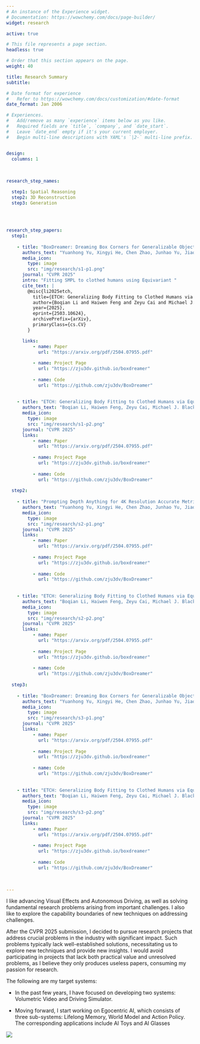 ```yaml
---
# An instance of the Experience widget.
# Documentation: https://wowchemy.com/docs/page-builder/
widget: research

active: true

# This file represents a page section.
headless: true

# Order that this section appears on the page.
weight: 40

title: Research Summary
subtitle:

# Date format for experience
#   Refer to https://wowchemy.com/docs/customization/#date-format
date_format: Jan 2006

# Experiences.
#   Add/remove as many `experience` items below as you like.
#   Required fields are `title`, `company`, and `date_start`.
#   Leave `date_end` empty if it's your current employer.
#   Begin multi-line descriptions with YAML's `|2-` multi-line prefix.


design:
  columns: 1
  
  
  
research_step_names:

  step1: Spatial Reasoning
  step2: 3D Reconstruction
  step3: Generation

    
    
    
research_step_papers:
  step1:
  
    - title: "BoxDreamer: Dreaming Box Corners for Generalizable Object Pose Estimation"
      authors_text: "Yuanhong Yu, Xingyi He, Chen Zhao, Junhao Yu, Jiaqi Yang, Ruizhen Hu Yujun Shen Xing Zhu, Xiaowei Zhou, **Sida Peng**"
      media_icon:
        type: image
        src: "img/research/s1-p1.png"
      journal: "CVPR 2025"
      intro: "Fitting SMPL to clothed humans using Equivariant "
      cite_text: |
        @misc{li2025etch,
          title={ETCH: Generalizing Body Fitting to Clothed Humans via Equivariant Tightness},
          author={Boqian Li and Haiwen Feng and Zeyu Cai and Michael J. Black and Yuliang Xiu},
          year={2025},
          eprint={2503.10624},
          archivePrefix={arXiv},
          primaryClass={cs.CV}
        }

      links:
          - name: Paper
            url: "https://arxiv.org/pdf/2504.07955.pdf"
        
          - name: Project Page
            url: "https://zju3dv.github.io/boxdreamer"
        
          - name: Code
            url: "https://github.com/zju3dv/BoxDreamer"
    
  
    - title: "ETCH: Generalizing Body Fitting to Clothed Humans via Equivariant Tightness"
      authors_text: "Boqian Li, Haiwen Feng, Zeyu Cai, Michael J. Black, **Yuliang Xiu**"
      media_icon:
        type: image
        src: "img/research/s1-p2.png"
      journal: "CVPR 2025"
      links:
          - name: Paper
            url: "https://arxiv.org/pdf/2504.07955.pdf"
        
          - name: Project Page
            url: "https://zju3dv.github.io/boxdreamer"
        
          - name: Code
            url: "https://github.com/zju3dv/BoxDreamer"
    
  step2:
  
    - title: "Prompting Depth Anything for 4K Resolution Accurate Metric Depth Estimation"
      authors_text: "Yuanhong Yu, Xingyi He, Chen Zhao, Junhao Yu, Jiaqi Yang, Ruizhen Hu Yujun Shen Xing Zhu, Xiaowei Zhou, **Sida Peng**"
      media_icon:
        type: image
        src: "img/research/s2-p1.png"
      journal: "CVPR 2025"
      links:
          - name: Paper
            url: "https://arxiv.org/pdf/2504.07955.pdf"
        
          - name: Project Page
            url: "https://zju3dv.github.io/boxdreamer"
        
          - name: Code
            url: "https://github.com/zju3dv/BoxDreamer"
    
  
    - title: "ETCH: Generalizing Body Fitting to Clothed Humans via Equivariant Tightness"
      authors_text: "Boqian Li, Haiwen Feng, Zeyu Cai, Michael J. Black, **Yuliang Xiu**"
      media_icon:
        type: image
        src: "img/research/s2-p2.png"
      journal: "CVPR 2025"
      links:
          - name: Paper
            url: "https://arxiv.org/pdf/2504.07955.pdf"
        
          - name: Project Page
            url: "https://zju3dv.github.io/boxdreamer"
        
          - name: Code
            url: "https://github.com/zju3dv/BoxDreamer"
    
  step3:
  
    - title: "BoxDreamer: Dreaming Box Corners for Generalizable Object Pose Estimation"
      authors_text: "Yuanhong Yu, Xingyi He, Chen Zhao, Junhao Yu, Jiaqi Yang, Ruizhen Hu Yujun Shen Xing Zhu, Xiaowei Zhou, **Sida Peng**"
      media_icon:
        type: image
        src: "img/research/s3-p1.png"
      journal: "CVPR 2025"
      links:
          - name: Paper
            url: "https://arxiv.org/pdf/2504.07955.pdf"
        
          - name: Project Page
            url: "https://zju3dv.github.io/boxdreamer"
        
          - name: Code
            url: "https://github.com/zju3dv/BoxDreamer"
    
  
    - title: "ETCH: Generalizing Body Fitting to Clothed Humans via Equivariant Tightness"
      authors_text: "Boqian Li, Haiwen Feng, Zeyu Cai, Michael J. Black, **Yuliang Xiu**"
      media_icon:
        type: image
        src: "img/research/s3-p2.png"
      journal: "CVPR 2025"
      links:
          - name: Paper
            url: "https://arxiv.org/pdf/2504.07955.pdf"
        
          - name: Project Page
            url: "https://zju3dv.github.io/boxdreamer"
        
          - name: Code
            url: "https://github.com/zju3dv/BoxDreamer"
    

  
---
```


I like advancing Visual Effects and Autonomous Driving, as well as solving fundamental research problems arising from important challenges. I also like to explore the capability boundaries of new techniques on addressing challenges.

After the CVPR 2025 submission, I decided to pursue research projects that address crucial problems in the industry with significant impact. Such problems typically lack well-established solutions, necessitating us to explore new techniques and provide new insights. I would avoid participating in projects that lack both practical value and unresolved problems, as I believe they only produces useless papers, consuming my passion for research.

The following are my target systems:

- In the past few years, I have focused on developing two systems: Volumetric Video and Driving Simulator.

- Moving forward, I start working on Egocentric AI, which consists of three sub-systems: Lifelong Memory, World Model and Action Policy. The corresponding applications include AI Toys and AI Glasses

![](img/research/r1.png)

